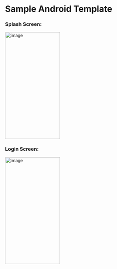 # Sample Android Template

<h3>Splash Screen:</h3>

<img alt="image" width="180" height="350" src="https://user-images.githubusercontent.com/15859954/233366925-67c9e5c5-1021-43d1-8e65-0b8453b96e4f.png" />


<h3>Login Screen:</h3>

<img alt="image" width="180" height="350" src="https://user-images.githubusercontent.com/15859954/233366755-e1d477a7-5892-47af-9cb1-e4ddd6b25781.png" />
